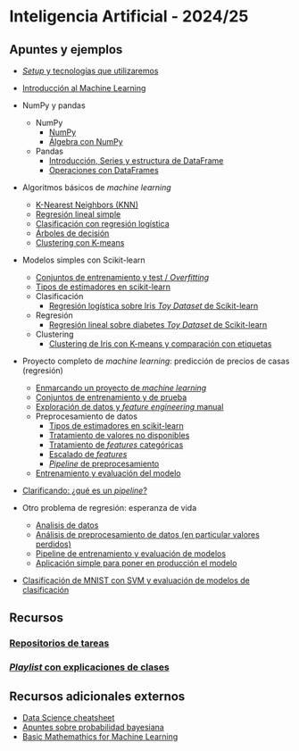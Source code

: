 # Inteligencia Artificial - 2024/25

## Apuntes y ejemplos

- [*Setup* y tecnologías que utilizaremos](./setup/setup.md)
- [Introducción al Machine Learning](./intro/intro-ml.md)
- NumPy y pandas

  - NumPy
    - [NumPy](./numpy/numpy1.ipynb)
    - [Álgebra con NumPy](./numpy/numpy2_algebra.ipynb)
  - Pandas
    - [Introducción, Series y estructura de DataFrame](./pandas/pandas1.ipynb)
    - [Operaciones con DataFrames](./pandas/pandas_dataframe_op.ipynb)

- Algoritmos básicos de *machine learning*

  - [K-Nearest Neighbors (KNN)](./algoritmos/knn.md)
  - [Regresión lineal simple](./algoritmos/regresion_lineal_simple.ipynb)
  - [Clasificación con regresión logística](./algoritmos/regresion_logistica.ipynb)
  - [Árboles de decisión](./algoritmos/decision_tree.ipynb)
  - [Clustering con K-means](./algoritmos/kmeans.ipynb)

- Modelos simples con Scikit-learn

    - [Conjuntos de entrenamiento y test / *Overfitting*](./algoritmos/regresion_overfitting.ipynb)
    - [Tipos de estimadores en scikit-learn](./sklearn/tipos_estimadores.md)
    - Clasificación
      - [Regresión logística sobre Iris *Toy Dataset* de Scikit-learn](./sklearn/iris_logistic.ipynb)
    - Regresión
      - [Regresión lineal sobre diabetes *Toy Dataset* de Scikit-learn](./sklearn/diabetes_regression.ipynb)
    - Clustering
      - [Clustering de Iris con K-means y comparación con etiquetas](./sklearn/iris_clustering.ipynb)
      
- Proyecto completo de *machine learning*: predicción de precios de casas (regresión)

  - [Enmarcando un proyecto de *machine learning*](./end2end/e2e01_framing.ipynb)
  - [Conjuntos de entrenamiento y de prueba](./end2end/e2e02_train_test.ipynb)
  - [Exploración de datos y *feature engineering* manual](./end2end/e2e03_eda.ipynb)
  - Preprocesamiento de datos
    - [Tipos de estimadores en scikit-learn](./sklearn/tipos_estimadores.md)
    - [Tratamiento de valores no disponibles](./end2end/e2e041_missing.ipynb)
    - [Tratamiento de *features* categóricas](./end2end/e2e042_categorical.ipynb)
    - [Escalado de *features*](./end2end/e2e043_scaling.ipynb)
    - [*Pipeline* de preprocesamiento](./end2end/e2e05_pipelines.ipynb)
  - [Entrenamiento y evaluación del modelo](./end2end/e2e06_model_evaluation.ipynb)
  
- [Clarificando: ¿qué es un *pipeline*?](./sklearn/pipeline_definition.md)

- Otro problema de regresión: esperanza de vida
  - [Analisis de datos](./life_expectancy/training/1_framing_eda.ipynb)
  - [Análisis de preprocesamiento de datos (en particular valores perdidos)](./life_expectancy/training/2_missing_values.ipynb)
  - [Pipeline de entrenamiento y evaluación de modelos](./life_expectancy/training/3_pipeline.ipynb)
  - [Aplicación simple para poner en producción el modelo](./life_expectancy/production/life_expectancy_app.py)

- [Clasificación de MNIST con SVM y evaluación de modelos de clasificación](./sklearn/mnist_svm_eval.ipynb)


## Recursos

### [Repositorios de tareas](https://github.com/orgs/avidaldo-ia24/repositories)

### [*Playlist* con explicaciones de clases](https://www.youtube.com/playlist?list=PLb-SkCRlWLK2B-rrVZ_QOp_27lF6MGcsG)

## Recursos adicionales externos

- [Data Science cheatsheet](data-science-cheatsheet.pdf)
- [Apuntes sobre probabilidad bayesiana](https://github.com/avidaldo/mates_ml)
- [Basic Mathemathics for Machine Learning](https://github.com/hrnbot/Basic-Mathematics-for-Machine-Learning)
